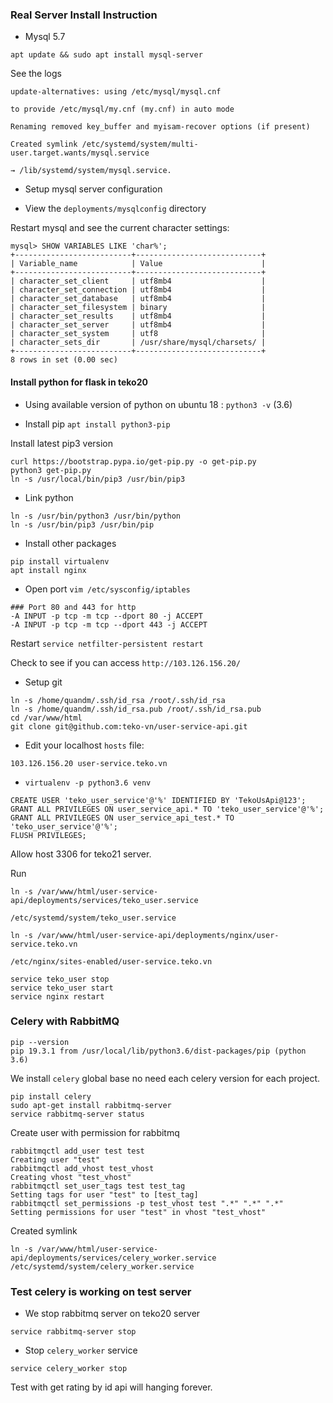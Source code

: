 ### Real Server Install Instruction

* Mysql 5.7

`apt update && sudo apt install mysql-server`

See the logs

```text
update-alternatives: using /etc/mysql/mysql.cnf 

to provide /etc/mysql/my.cnf (my.cnf) in auto mode

Renaming removed key_buffer and myisam-recover options (if present)

Created symlink /etc/systemd/system/multi-user.target.wants/mysql.service 

→ /lib/systemd/system/mysql.service.

```

* Setup mysql server configuration

* View the `deployments/mysqlconfig` directory

Restart mysql and see the current character settings:

```text
mysql> SHOW VARIABLES LIKE 'char%';
+--------------------------+----------------------------+
| Variable_name            | Value                      |
+--------------------------+----------------------------+
| character_set_client     | utf8mb4                    |
| character_set_connection | utf8mb4                    |
| character_set_database   | utf8mb4                    |
| character_set_filesystem | binary                     |
| character_set_results    | utf8mb4                    |
| character_set_server     | utf8mb4                    |
| character_set_system     | utf8                       |
| character_sets_dir       | /usr/share/mysql/charsets/ |
+--------------------------+----------------------------+
8 rows in set (0.00 sec)
```

#### Install python for flask in teko20

* Using available version of python on ubuntu 18 : `python3 -v` (3.6)

* Install pip `apt install python3-pip`

Install latest pip3 version 

```textmate
curl https://bootstrap.pypa.io/get-pip.py -o get-pip.py
python3 get-pip.py
ln -s /usr/local/bin/pip3 /usr/bin/pip3
```
* Link python

```textmate
ln -s /usr/bin/python3 /usr/bin/python
ln -s /usr/bin/pip3 /usr/bin/pip
```

* Install other packages

```text
pip install virtualenv 
apt install nginx
```

* Open port `vim /etc/sysconfig/iptables`

```text
### Port 80 and 443 for http
-A INPUT -p tcp -m tcp --dport 80 -j ACCEPT
-A INPUT -p tcp -m tcp --dport 443 -j ACCEPT
```

Restart `service netfilter-persistent restart`

Check to see if you can access `http://103.126.156.20/`

* Setup git

```text
ln -s /home/quandm/.ssh/id_rsa /root/.ssh/id_rsa
ln -s /home/quandm/.ssh/id_rsa.pub /root/.ssh/id_rsa.pub
cd /var/www/html
git clone git@github.com:teko-vn/user-service-api.git
```

* Edit your localhost `hosts` file:

`103.126.156.20 user-service.teko.vn`

* `virtualenv -p python3.6 venv`

```text
CREATE USER 'teko_user_service'@'%' IDENTIFIED BY 'TekoUsApi@123';
GRANT ALL PRIVILEGES ON user_service_api.* TO 'teko_user_service'@'%';
GRANT ALL PRIVILEGES ON user_service_api_test.* TO 'teko_user_service'@'%';
FLUSH PRIVILEGES;
```

Allow host 3306 for teko21 server.

Run 

```text
ln -s /var/www/html/user-service-api/deployments/services/teko_user.service  

/etc/systemd/system/teko_user.service

ln -s /var/www/html/user-service-api/deployments/nginx/user-service.teko.vn 

/etc/nginx/sites-enabled/user-service.teko.vn

service teko_user stop
service teko_user start
service nginx restart
```

### Celery with RabbitMQ

```textmate
pip --version
pip 19.3.1 from /usr/local/lib/python3.6/dist-packages/pip (python 3.6)
```

We install `celery` global base no need each celery version for each project.

```textmate
pip install celery
sudo apt-get install rabbitmq-server
service rabbitmq-server status
```

Create user with permission for rabbitmq

```text
rabbitmqctl add_user test test
Creating user "test"
rabbitmqctl add_vhost test_vhost
Creating vhost "test_vhost"
rabbitmqctl set_user_tags test test_tag
Setting tags for user "test" to [test_tag]
rabbitmqctl set_permissions -p test_vhost test ".*" ".*" ".*"
Setting permissions for user "test" in vhost "test_vhost"
```
Created symlink 

```text
ln -s /var/www/html/user-service-api/deployments/services/celery_worker.service /etc/systemd/system/celery_worker.service
```

### Test celery is working on test server

* We stop rabbitmq server on teko20 server 

`service rabbitmq-server stop`

* Stop `celery_worker` service

`service celery_worker stop`

Test with get rating by id api will hanging forever.

